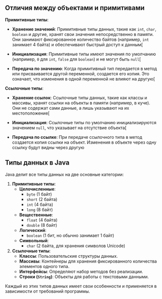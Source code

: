 ## Отличия между объектами и примитивами

**Примитивные типы**:

- **Хранение значений**: Примитивные типы данных, такие как `int`, `char`, `boolean` и другие, хранят свои значения непосредственно в памяти. Они занимают фиксированное количество байтов (например, `int` занимает 4 байта) и обеспечивают быстрый доступ к данным[

- **Инициализация**: Примитивные типы имеют значения по умолчанию (например, `0` для `int`, `false` для `boolean`) и не могут быть `null`[

- **Передача по значению**: Когда примитивный тип передается в метод или присваивается другой переменной, создается его копия. Это означает, что изменения в одной переменной не влияют на другую[


**Ссылочные типы**:

- **Хранение ссылок**: Ссылочные типы данных, такие как классы и массивы, хранят ссылки на объекты в памяти (например, в куче). Они не содержат сами данные, а лишь указывают на их местоположение[

- **Инициализация**: Ссылочные типы по умолчанию инициализируются значением `null`, что указывает на отсутствие объекта[

- **Передача по ссылке**: При передаче ссылочного типа в метод создается копия ссылки на объект. Изменения в объекте через одну ссылку будут видны через другую
## Типы данных в Java
Java делит все типы данных на две основные категории:
1. **Примитивные типы**:
    - **Целочисленные**:
        - `byte` (1 байт)
        - `short` (2 байта)
        - `int` (4 байта)
        - `long` (8 байт)
    - **Вещественные**:
        - `float` (4 байта)
        - `double` (8 байт)
    - **Логический**:
        - `boolean` (1 бит, но обычно занимает 1 байт)
    - **Символьный**:
        - `char` (2 байта, для хранения символов Unicode)
2. **Ссылочные типы**:
    - **Классы**: Пользовательские структуры данных.
    - **Массивы**: Контейнеры для хранения фиксированного количества элементов одного типа.
    - **Интерфейсы**: Определяют набор методов без реализации.
    - **Строки (`String`)**: Объекты для работы с текстовыми данными.

Каждый из этих типов данных имеет свои особенности и применяется в зависимости от требований программы.